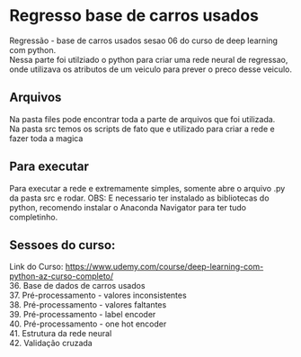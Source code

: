 # Regresso base de carros usados
Regressão - base de carros usados sesao 06 do curso de deep learning com python.<br>
Nessa parte foi utilziado o python para criar uma rede neural de regressao, onde utilizava os atributos de um veiculo para prever o preco desse veiculo.

## Arquivos
Na pasta files pode encontrar toda a parte de arquivos que foi utilizada.<br>
Na pasta src temos os scripts de fato que e utilizado para criar a rede e fazer toda a magica

## Para executar
Para executar a rede e extremamente simples, somente abre o arquivo .py da pasta src e rodar.
OBS: E necessario ter instalado as bibliotecas do python, recomendo instalar o Anaconda Navigator para ter tudo completinho.

## Sessoes do curso:<br>
Link do Curso: https://www.udemy.com/course/deep-learning-com-python-az-curso-completo/ <br>
36. Base de dados de carros usados<br>
37. Pré-processamento - valores inconsistentes<br>
38. Pré-processamento - valores faltantes<br>
39. Pré-processamento - label encoder<br>
40. Pré-processamento - one hot encoder<br>
41. Estrutura da rede neural<br>
42. Validação cruzada<br>
